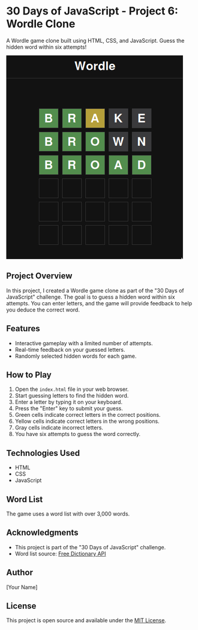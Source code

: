 # 30 Days of JavaScript - Project 6: Wordle Clone

A Wordle game clone built using HTML, CSS, and JavaScript. Guess the hidden word within six attempts!

![Wordle Clone Screenshot](images/app_screenshot.png)

## Project Overview

In this project, I created a Wordle game clone as part of the "30 Days of JavaScript" challenge. The goal is to guess a hidden word within six attempts. You can enter letters, and the game will provide feedback to help you deduce the correct word.

## Features

- Interactive gameplay with a limited number of attempts.
- Real-time feedback on your guessed letters.
- Randomly selected hidden words for each game.

## How to Play

1. Open the `index.html` file in your web browser.
2. Start guessing letters to find the hidden word.
3. Enter a letter by typing it on your keyboard.
4. Press the "Enter" key to submit your guess.
5. Green cells indicate correct letters in the correct positions.
6. Yellow cells indicate correct letters in the wrong positions.
7. Gray cells indicate incorrect letters.
8. You have six attempts to guess the word correctly.

## Technologies Used

- HTML
- CSS
- JavaScript

## Word List

The game uses a word list with over 3,000 words.

## Acknowledgments

- This project is part of the "30 Days of JavaScript" challenge.
- Word list source: [Free Dictionary API](https://dictionaryapi.dev/)

## Author

[Your Name]

## License

This project is open source and available under the [MIT License](LICENSE).
